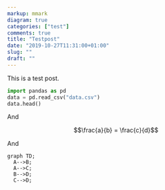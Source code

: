 ```yaml
---
markup: mmark
diagram: true
categories: ["test"]
comments: true
title: "Testpost"
date: "2019-10-27T11:31:00+01:00"
slug: ""
draft: ""
---
```


This is a test post.

```python
import pandas as pd
data = pd.read_csv("data.csv")
data.head()
```

And

$$\frac{a}{b} = \frac{c}{d}$$

And

```mermaid
graph TD;
  A-->B;
  A-->C;
  B-->D;
  C-->D;
```
